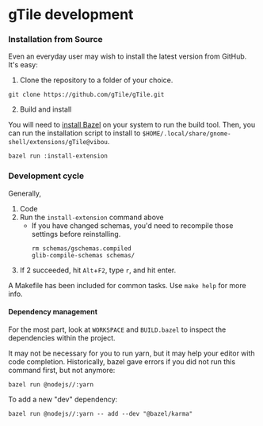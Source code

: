 # gTile development

### Installation from Source

Even an everyday user may wish to install the latest version from GitHub. It's
easy:

1. Clone the repository to a folder of your choice.

```shell
git clone https://github.com/gTile/gTile.git
```

2. Build and install

You will need to [install
Bazel](https://docs.bazel.build/versions/master/install-ubuntu.html) on your
system to run the build tool. Then, you can run the installation script to
install to `$HOME/.local/share/gnome-shell/extensions/gTile@vibou`.

```shell
bazel run :install-extension
```

### Development cycle

Generally, 

1. Code
2. Run the `install-extension` command above
    * If you have changed schemas, you'd need to recompile those settings before reinstalling.
        ```
        rm schemas/gschemas.compiled
        glib-compile-schemas schemas/
        ```
3. If 2 succeeded, hit `Alt`+`F2`, type `r`, and hit enter.

A Makefile has been included for common tasks. Use `make help` for more info.

#### Dependency management

For the most part, look at `WORKSPACE` and `BUILD.bazel` to inspect the
dependencies within the project.

It may not be necessary for you to run yarn, but it may help your editor with
code completion. Historically, bazel gave errors if you did not run this command
first, but not anymore:

```shell
bazel run @nodejs//:yarn
```

To add a new "dev" dependency:

```shell
bazel run @nodejs//:yarn -- add --dev "@bazel/karma"
```
